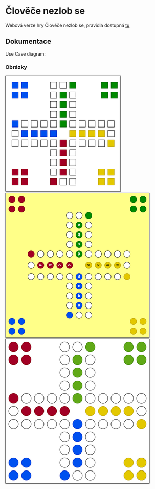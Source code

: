 # Člověče nezlob se
Webová verze hry Člověče nezlob se, pravidla dostupná [tu](https://www.spolecenske-stolni-hry.cz/navody-ke-spolecenskym-hram/clovece-nezlob-se.php)

## Dokumentace
Use Case diagram:
### Obrázky
![Obrázek-Radim](navrhy/navrh-Radim.png)
![Obrázek-Lukáš](navrhy/nacrtek-Lukas.png)
![Obrázek-Matyáš](navrhy/navrh-Kowal.png)